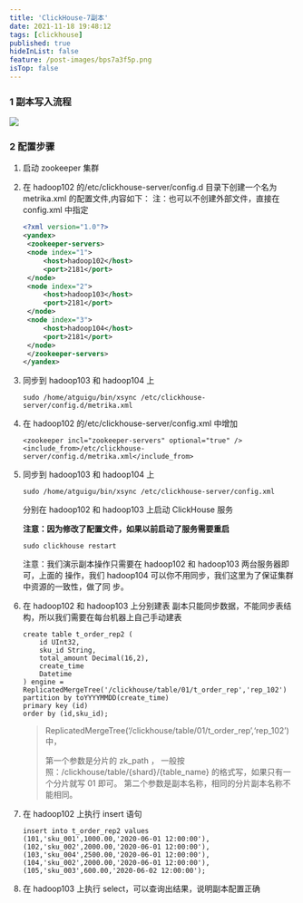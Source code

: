 ```yaml
---
title: 'ClickHouse-7副本'
date: 2021-11-18 19:48:12
tags: [clickhouse]
published: true
hideInList: false
feature: /post-images/bps7a3f5p.png
isTop: false
---
```

### 1 副本写入流程

![](https://tianxiawuhao.github.io/post-images/1656505319411.png)

### 2 配置步骤
1. 启动 zookeeper 集群

2. 在 hadoop102 的/etc/clickhouse-server/config.d 目录下创建一个名为 metrika.xml 的配置文件,内容如下：
   注：也可以不创建外部文件，直接在 config.xml 中指定

   ```xml
   <?xml version="1.0"?>
   <yandex>
   	<zookeeper-servers>
   	<node index="1">
   		<host>hadoop102</host>
   		<port>2181</port>
   	</node>
   	<node index="2">
   		<host>hadoop103</host>
   		<port>2181</port>
   	</node>
   	<node index="3">
   		<host>hadoop104</host>
   		<port>2181</port>
   	</node>
   	</zookeeper-servers>
   </yandex>
   ```

3. 同步到 hadoop103 和 hadoop104 上

   ```shell
   sudo /home/atguigu/bin/xsync /etc/clickhouse-server/config.d/metrika.xml
   ```

4. 在 hadoop102 的/etc/clickhouse-server/config.xml 中增加

   ```shell
   <zookeeper incl="zookeeper-servers" optional="true" />
   <include_from>/etc/clickhouse-server/config.d/metrika.xml</include_from>
   ```

   

5. 同步到 hadoop103 和 hadoop104 上

   ```shell
   sudo /home/atguigu/bin/xsync /etc/clickhouse-server/config.xml
   ```

   分别在 hadoop102 和 hadoop103 上启动 ClickHouse 服务

   **注意：因为修改了配置文件，如果以前启动了服务需要重启**

   ```shell
   sudo clickhouse restart
   ```

   注意：我们演示副本操作只需要在 hadoop102 和 hadoop103 两台服务器即可，上面的
   操作，我们 hadoop104 可以你不用同步，我们这里为了保证集群中资源的一致性，做了同
   步。

6. 在 hadoop102 和 hadoop103 上分别建表
   副本只能同步数据，不能同步表结构，所以我们需要在每台机器上自己手动建表

   ```shell
   create table t_order_rep2 (
       id UInt32,
       sku_id String,
       total_amount Decimal(16,2),
       create_time
       Datetime
   ) engine = ReplicatedMergeTree('/clickhouse/table/01/t_order_rep','rep_102')
   partition by toYYYYMMDD(create_time)
   primary key (id)
   order by (id,sku_id);
   ```
	> ReplicatedMergeTree(‘/clickhouse/table/01/t_order_rep’,‘rep_102’)中，
	>
	> 第一个参数是分片的 zk_path ， 一般按照：/clickhouse/table/{shard}/{table_name} 的格式写，如果只有一个分片就写 01 即可。
	> 第二个参数是副本名称，相同的分片副本名称不能相同。

7. 在 hadoop102 上执行 insert 语句

   ```shell
   insert into t_order_rep2 values
   (101,'sku_001',1000.00,'2020-06-01 12:00:00'),
   (102,'sku_002',2000.00,'2020-06-01 12:00:00'),
   (103,'sku_004',2500.00,'2020-06-01 12:00:00'),
   (104,'sku_002',2000.00,'2020-06-01 12:00:00'),
   (105,'sku_003',600.00,'2020-06-02 12:00:00');
   ```

8. 在 hadoop103 上执行 select，可以查询出结果，说明副本配置正确
